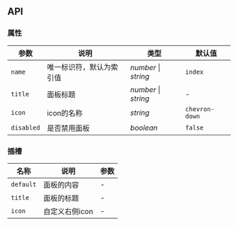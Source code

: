 ## API

### 属性

| 参数 | 说明 | 类型 | 默认值 |
| ----- | -------------- | -------- | ---------- |
| `name` | 唯一标识符，默认为索引值 | _number_ \| _string_ | `index` |
| `title` | 面板标题 | _number_ \| _string_ | - |
| `icon` | icon的名称 | _string_ | `chevron-down` |
| `disabled` | 是否禁用面板 | _boolean_ | `false` |

### 插槽

| 名称 | 说明 | 参数 |
| ----- | -------------- | -------- |
| `default` | 面板的内容 | - |
| `title` | 面板的标题 | - |
| `icon` | 自定义右侧icon | - |
